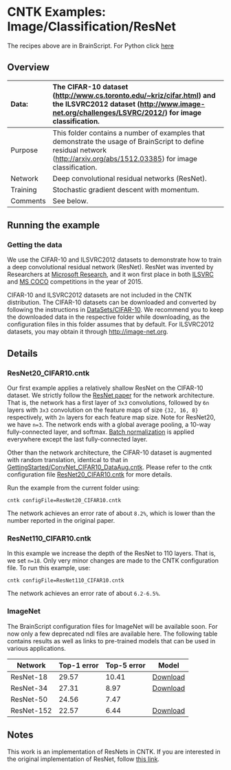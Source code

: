 # CNTK Examples: Image/Classification/ResNet

The recipes above are in BrainScript. For Python click [here](https://github.com/Microsoft/CNTK/blob/v2.0.beta1.0/bindings/python/tutorials/CNTK_201A_CIFAR-10_DataLoader.ipynb)

## Overview

|Data:     |The CIFAR-10 dataset (http://www.cs.toronto.edu/~kriz/cifar.html) and the ILSVRC2012 dataset (http://www.image-net.org/challenges/LSVRC/2012/) for image classification.
|:---------|:---
|Purpose   |This folder contains a number of examples that demonstrate the usage of BrainScript to define residual network (http://arxiv.org/abs/1512.03385) for image classification.
|Network   |Deep convolutional residual networks (ResNet).
|Training  |Stochastic gradient descent with momentum.
|Comments  |See below.

## Running the example

### Getting the data
We use the CIFAR-10 and ILSVRC2012 datasets to demonstrate how to train a deep convolutional residual network (ResNet). ResNet was invented by Researchers at [Microsoft Research](https://www.microsoft.com/en-us/research/), and it won first place in both [ILSVRC](http://www.image-net.org/challenges/LSVRC/) and [MS COCO](http://mscoco.org/) competitions in the year of 2015.

CIFAR-10 and ILSVRC2012 datasets are not included in the CNTK distribution. The CIFAR-10 datasets can be downloaded and converted by following the instructions in [DataSets/CIFAR-10](../../DataSets/CIFAR-10). We recommend you to keep the downloaded data in the respective folder while downloading, as the configuration files in this folder assumes that by default. For ILSVRC2012 datasets, you may obtain it through http://image-net.org.

## Details

### ResNet20_CIFAR10.cntk

Our first example applies a relatively shallow ResNet on the CIFAR-10 dataset. We strictly follow the [ResNet paper](http://arxiv.org/abs/1512.03385) for the network architecture. That is, the network has a first layer of `3x3` convolutions, followed by `6n` layers with `3x3` convolution on the feature maps of size `{32, 16, 8}` respectively, with `2n` layers for each feature map size. Note for ResNet20, we have `n=3`. The network ends with a global average pooling, a 10-way fully-connected
layer, and softmax. [Batch normalization](https://arxiv.org/abs/1502.03167) is applied everywhere except the last fully-connected layer.

Other than the network architecture, the CIFAR-10 dataset is augmented with random translation, identical to that in [GettingStarted/ConvNet_CIFAR10_DataAug.cntk](../../GettingStarted/ConvNet_CIFAR10_DataAug.cntk). Please refer to the cntk configuration file [ResNet20_CIFAR10.cntk](./ResNet20_CIFAR10.cntk) for more details.

Run the example from the current folder using:

`cntk configFile=ResNet20_CIFAR10.cntk`

The network achieves an error rate of about `8.2%`, which is lower than the number reported in the original paper.

### ResNet110_CIFAR10.cntk

In this example we increase the depth of the ResNet to 110 layers. That is, we set `n=18`. Only very minor changes are made to the CNTK configuration file. To run this example, use:

`cntk configFile=ResNet110_CIFAR10.cntk`

The network achieves an error rate of about `6.2-6.5%`.

### ImageNet

The BrainScript configuration files for ImageNet will be available soon. For now only a few deprecated ndl files are available here. The following table contains results as well as links to pre-trained models that can be used in various applications.

| Network       | Top-1 error | Top-5 error | Model
| ------------- | ----------- | ----------- | ----------
| ResNet-18     | 29.57       | 10.41       | [Download](https://www.cntk.ai/resnet/ResNet_18.model)
| ResNet-34     | 27.31       | 8.97        | [Download](https://www.cntk.ai/resnet/ResNet_34.model)
| ResNet-50     | 24.56       | 7.47        |
| ResNet-152    | 22.57       | 6.44        | [Download](https://www.cntk.ai/resnet/ResNet_152.model)

## Notes
This work is an implementation of ResNets in CNTK. If you are interested in the original implementation of ResNet, follow [this link](https://github.com/KaimingHe/deep-residual-networks).
